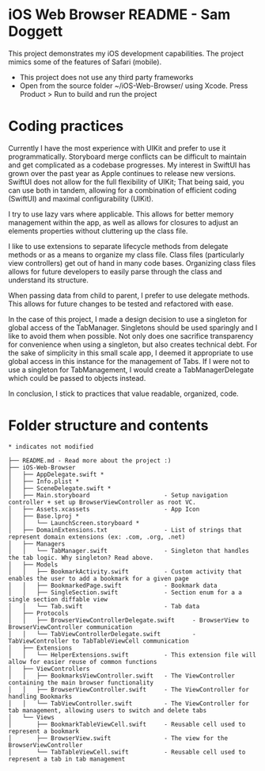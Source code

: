 #  iOS Web Browser README - Sam Doggett

This project demonstrates my iOS development capabilities. The project mimics some of the features of Safari (mobile).

- This project does not use any third party frameworks
- Open from the source folder ~/iOS-Web-Browser/ using Xcode. Press Product > Run to build and run the project

# Coding practices 

Currently I have the most experience with UIKit and prefer to use it programmatically. Storyboard merge conflicts can be difficult to maintain and get complicated as a codebase progresses. My interest in SwiftUI has grown over the past year as Apple continues to release new versions. SwiftUI does not allow for the full flexibility of UIKit; That being said, you can use both in tandem, allowing for a combination of efficient coding (SwiftUI) and maximal configurability (UIKit).

I try to use lazy vars where applicable. This allows for better memory management within the app, as well as allows for closures to adjust an elements properties without cluttering up the class file.

I like to use extensions to separate lifecycle methods from delegate methods or as a means to organize my class file. Class files (particularly view controllers) get out of hand in many code bases. Organizing class files allows for future developers to easily parse through the class and understand its structure.

When passing data from child to parent, I prefer to use delegate methods. This allows for future changes to be tested and refactored with ease.

In the case of this project, I made a design decision to use a singleton for global access of the TabManager. Singletons should be used sparingly and I like to avoid them when possible. Not only does one sacrifice transparency for convenience when using a singleton, but also creates technical debt. For the sake of simplicity in this small scale app, I deemed it appropriate to use global access in this instance for the management of Tabs. If I were not to use a singleton for TabManagement, I would create a TabManagerDelegate which could be passed to objects instead.

In conclusion, I stick to practices that value readable, organized, code. 

# Folder structure and contents
```
* indicates not modified

├── README.md - Read more about the project :)
├── iOS-Web-Browser
│   ├── AppDelegate.swift *
│   ├── Info.plist *
│   ├── SceneDelegate.swift *
│   ├── Main.storyboard                     - Setup navigation controller + set up BrowserViewController as root VC.
│   ├── Assets.xcassets                     - App Icon
│   ├── Base.lproj *
│   │   └── LaunchScreen.storyboard *
│   ├── DomainExtensions.txt                - List of strings that represent domain extensions (ex: .com, .org, .net)
│   ├── Managers
│   │   └── TabManager.swift                - Singleton that handles the tab logic. Why singleton? Read above.
│   ├── Models
│   │   ├── BookmarkActivity.swift          - Custom activity that enables the user to add a bookmark for a given page
│   │   ├── BookmarkedPage.swift            - Bookmark data
│   │   ├── SingleSection.swift             - Section enum for a a single section diffable view
│   │   └── Tab.swift                       - Tab data
│   ├── Protocols
│   │   ├── BrowserViewControllerDelegate.swift     - BrowserView to BrowserViewController communication
│   │   └── TabViewControllerDelegate.swift         - TabViewController to TabTableViewCell communication
│   ├── Extensions
│   │   └── HelperExtensions.swift          - This extension file will allow for easier reuse of common functions
│   ├── ViewControllers
│   │   ├── BookmarksViewController.swift   - The ViewController containing the main browser functionality
│   │   ├── BrowserViewController.swift     - The ViewController for handling Bookmarks
│   │   └── TabViewController.swift         - The ViewController for tab management, allowing users to switch and delete tabs
│   └── Views
│       ├── BookmarkTableViewCell.swift     - Reusable cell used to represent a bookmark
│       ├── BrowserView.swift               - The view for the BrowserViewController
│       └── TabTableViewCell.swift          - Reusable cell used to represent a tab in tab management
```

